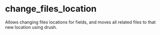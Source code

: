# change_files_location
Allows changing files locations for fields, and moves all related files to that new location using drush.
